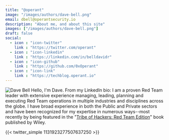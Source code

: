 ```yaml
---
title: "@operant"
image: "/images/authors/dave-bell.png"
email: dbell@operantsecurity.io
description: "About me, and about this site"
images: ["/images/authors/dave-bell.png"]
draft: false
social:
  - icon : "icon-twitter"
    link : "https://twitter.com/operant"
  - icon : "icon-linkedin"
    link : "https://linkedin.com/in/belldavidr"
  - icon : "icon-github"
    link : "https://github.com/0xOperant"
  - icon : "icon-link"
    link : "https://techblog.operant.io"
---
```

![Dave Bell](/images/authors/dave-bell.png)
Hello, I'm Dave. From my LinkedIn bio: I am a proven Red Team leader with extensive experience managing, leading, planning and executing Red Team operations in multiple industries and disciplines across the globe. I have broad experience in both the Public and Private sectors and have been recognized for my expertise in numerous ways--most recently by being featured in the "[Tribe of Hackers: Red Team Edition](https://techblog.operant.io/toh)" book published by Wiley.

{{< twitter_simple 1131923277507637250 >}}

